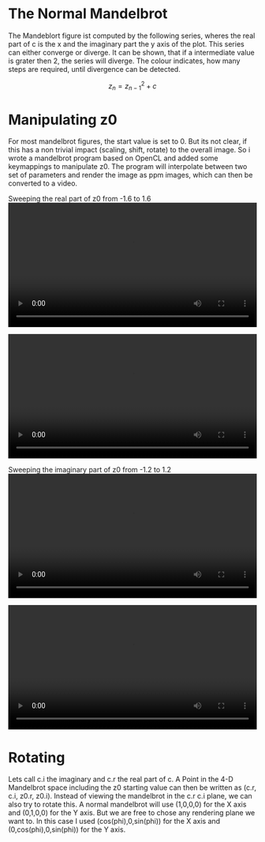 
# The Normal Mandelbrot
The Mandeblort figure ist computed by the following series, wheres the real part of c is the x and the imaginary part the y axis of the plot.
This series can either converge or diverge.
It can be shown, that if a intermediate value is grater then 2, the series will diverge.
The colour indicates, how many steps are required, until divergence can be detected.

$$ z_n=z_{n-1}^2 + c $$

# Manipulating z0

For most mandelbrot figures, the start value is set to 0.
But its not clear, if this has a non trivial impact (scaling, shift, rotate) to the overall image.
So i wrote a mandelbrot program based on OpenCL and added some keymappings to manipulate z0.
The program will interpolate between two set of parameters and render the image as ppm images, which can then be converted to a video.

Sweeping the real part of z0 from -1.6 to 1.6
<video width="100%" controls>
  <source src="vid/z0r-1.6.mp4" type="video/mp4">
  Your browser does not support the video tag.
</video>

<video width="100%" controls>
  <source src="vid/z0r-closeup.mp4" type="video/mp4">
  Your browser does not support the video tag.
</video>

Sweeping the imaginary part of z0 from -1.2 to 1.2
<video width="100%" controls>
  <source src="vid/z0i-1.2.mp4" type="video/mp4">
  Your browser does not support the video tag.
</video>

<video width="100%" controls>
  <source src="vid/z0i-closeup.mp4" type="video/mp4">
  Your browser does not support the video tag.
</video>

# Rotating

Lets call c.i the imaginary and c.r the real part of c.
A Point in the 4-D Mandelbrot space including the z0 starting value can then be written as (c.r, c.i, z0.r, z0.i).
Instead of viewing the mandelbrot in the c.r c.i plane, we can also try to rotate this.
A normal mandelbrot will use (1,0,0,0) for the X axis and (0,1,0,0) for the Y axis.
But we are free to chose any rendering plane we want to.
In this case I used (cos(phi),0,sin(phi)) for the X axis and (0,cos(phi),0,sin(phi)) for the Y axis.
